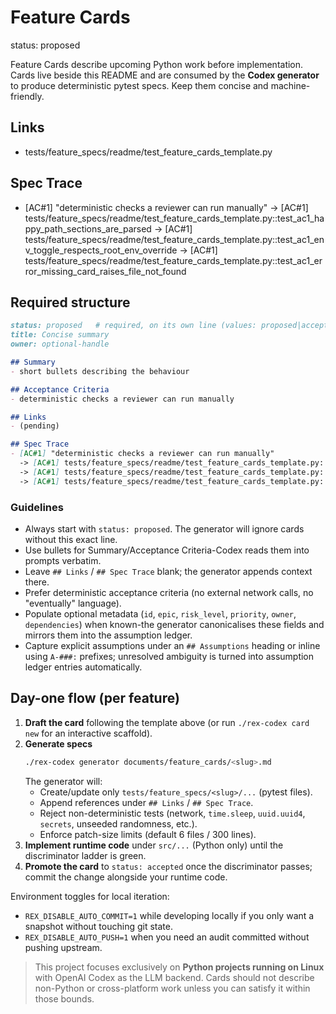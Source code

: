 # Feature Cards

status: proposed

Feature Cards describe upcoming Python work before implementation. Cards live beside this README and are consumed by the **Codex generator** to produce deterministic pytest specs. Keep them concise and machine-friendly.

## Links
- tests/feature_specs/readme/test_feature_cards_template.py

## Spec Trace
- [AC#1] "deterministic checks a reviewer can run manually"
  -> [AC#1] tests/feature_specs/readme/test_feature_cards_template.py::test_ac1_happy_path_sections_are_parsed
  -> [AC#1] tests/feature_specs/readme/test_feature_cards_template.py::test_ac1_env_toggle_respects_root_env_override
  -> [AC#1] tests/feature_specs/readme/test_feature_cards_template.py::test_ac1_error_missing_card_raises_file_not_found

## Required structure

```markdown
status: proposed   # required, on its own line (values: proposed|accepted|retired)
title: Concise summary
owner: optional-handle

## Summary
- short bullets describing the behaviour

## Acceptance Criteria
- deterministic checks a reviewer can run manually

## Links
- (pending)

## Spec Trace
- [AC#1] "deterministic checks a reviewer can run manually"
  -> [AC#1] tests/feature_specs/readme/test_feature_cards_template.py::test_ac1_happy_path_sections_are_parsed
  -> [AC#1] tests/feature_specs/readme/test_feature_cards_template.py::test_ac1_env_toggle_respects_root_env_override
  -> [AC#1] tests/feature_specs/readme/test_feature_cards_template.py::test_ac1_error_missing_card_raises_file_not_found
```

### Guidelines
- Always start with `status: proposed`. The generator will ignore cards without this exact line.
- Use bullets for Summary/Acceptance Criteria-Codex reads them into prompts verbatim.
- Leave `## Links` / `## Spec Trace` blank; the generator appends context there.
- Prefer deterministic acceptance criteria (no external network calls, no "eventually" language).
- Populate optional metadata (`id`, `epic`, `risk_level`, `priority`, `owner`, `dependencies`) when known-the generator canonicalises these fields and mirrors them into the assumption ledger.
- Capture explicit assumptions under an `## Assumptions` heading or inline using `A-###:` prefixes; unresolved ambiguity is turned into assumption ledger entries automatically.

## Day-one flow (per feature)

1. **Draft the card** following the template above (or run `./rex-codex card new` for an interactive scaffold).
2. **Generate specs**
   ```bash
   ./rex-codex generator documents/feature_cards/<slug>.md
   ```
   The generator will:
   - Create/update only `tests/feature_specs/<slug>/...` (pytest files).
   - Append references under `## Links` / `## Spec Trace`.
   - Reject non-deterministic tests (network, `time.sleep`, `uuid.uuid4`, `secrets`, unseeded randomness, etc.).
   - Enforce patch-size limits (default 6 files / 300 lines).
3. **Implement runtime code** under `src/...` (Python only) until the discriminator ladder is green.
4. **Promote the card** to `status: accepted` once the discriminator passes; commit the change alongside your runtime code.

Environment toggles for local iteration:
- `REX_DISABLE_AUTO_COMMIT=1` while developing locally if you only want a snapshot without touching git state.
- `REX_DISABLE_AUTO_PUSH=1` when you need an audit committed without pushing upstream.

> This project focuses exclusively on **Python projects running on Linux** with OpenAI Codex as the LLM backend. Cards should not describe non-Python or cross-platform work unless you can satisfy it within those bounds.
